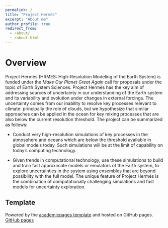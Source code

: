 ```yaml
---
permalink: /
title: "Project Hermès"
excerpt: "About me"
author_profile: true
redirect_from: 
  - /about/
  - /about.html
---
```


# Overview

Project Hermès (HRMES: High-Resolution Modeling of the Earth System) is funded under the _Make Our Planet Great Again_ call for proposals under the topic of Earth System Sciences. Project Hermès has the key aim of addressing sources of uncertainty in our understanding of the Earth system and its variability and evolution under changes in external forcings. The uncertainty comes from our inability to resolve key processes relevant to climate: principally the role of clouds, but we hypothesize that similar approaches can be applied in the ocean for key mixing processes that are also below the current resolution threshold. The project can be summarized as follows: 

- Conduct very high-resolution simulations of key processes in the
  atmosphere and oceans which are below the threshold available in
  global models today. Such simulations will be at the limit of
  capability on today’s computing technology.

- Given trends in computational technology, use these simulations to
  build and train fast approximate models or emulators of the Earth
  system, to explore uncertainties in the system using ensembles that
  are beyond possibility with the full model. The unique feature of
  Project Hermès is the combination of computationally challenging
  simulations and fast models for uncertainty exploration.



## Template

Powered by the [academicpages template](https://github.com/academicpages/academicpages.github.io) and hosted on GitHub pages. [GitHub pages](https://pages.github.com) 
